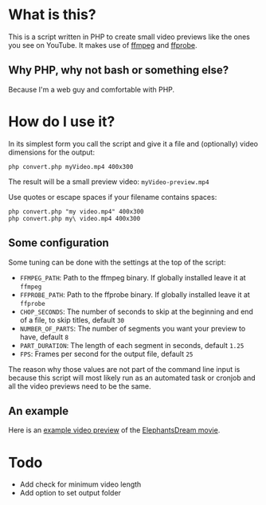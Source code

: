 # What is this?
This is a script written in PHP to create small video previews like the ones you see on YouTube. It makes use of [ffmpeg](https://ffmpeg.org/) and [ffprobe](https://ffmpeg.org/ffprobe.html).

## Why PHP, why not bash or something else?
Because I'm a web guy and comfortable with PHP.

# How do I use it?
In its simplest form you call the script and give it a file and (optionally) video dimensions for the output:
```
php convert.php myVideo.mp4 400x300
```
The result will be a small preview video: `myVideo-preview.mp4`

Use quotes or escape spaces if your filename contains spaces:
```
php convert.php "my video.mp4" 400x300
php convert.php my\ video.mp4 400x300
```
## Some configuration
Some tuning can be done with the settings at the top of the script:

* `FFMPEG_PATH`: Path to the ffmpeg binary. If globally installed leave it at `ffmpeg`
* `FFPROBE_PATH`: Path to the ffprobe binary. If globally installed leave it at `ffprobe`
* `CHOP_SECONDS`: The number of seconds to skip at the beginning and end of a file, to skip titles, default `30`
* `NUMBER_OF_PARTS`: The number of segments you want your preview to have, default `8`
* `PART_DURATION`: The length of each segment in seconds, default `1.25`
* `FPS`: Frames per second for the output file, default `25`

The reason why those values are not part of the command line input is because this script will most likely run as an automated task or cronjob and all the video previews need to be the same.

## An example
Here is an [example video preview](https://raw.githubusercontent.com/sander1/video-preview-php/preview/ElephantsDream-preview.mp4) of the [ElephantsDream movie](https://commondatastorage.googleapis.com/gtv-videos-bucket/sample/ElephantsDream.mp4).

# Todo
* Add check for minimum video length
* Add option to set output folder
